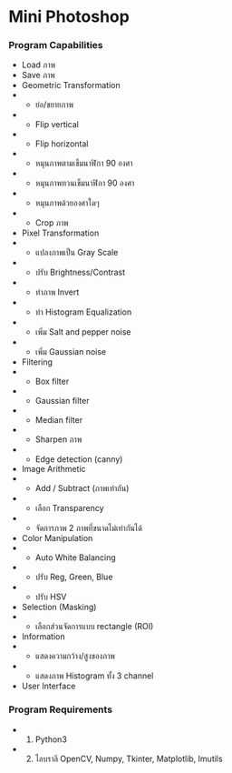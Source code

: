 # Mini Photoshop  
### Program Capabilities  
* Load ภาพ  
* Save ภาพ  
* Geometric Transformation  
* * ย่อ/ขยายภาพ  
* * Flip vertical  
* * Flip horizontal  
* * หมุนภาพตามเข็มนาฬิกา 90 องศา  
* * หมุนภาพทวนเข็มนาฬิกา 90 องศา  
* * หมุนภาพด้วยองศาใดๆ  
* * Crop ภาพ  
* Pixel Transformation  
* * แปลงภาพเป็น Gray Scale  
* * ปรับ Brightness/Contrast  
* * ทำภาพ Invert  
* * ทำ Histogram Equalization  
* * เพิ่ม Salt and pepper noise  
* * เพิ่ม Gaussian noise  
* Filtering  
* * Box filter  
* * Gaussian filter  
* * Median filter  
* * Sharpen ภาพ  
* * Edge detection (canny)  
* Image Arithmetic  
* * Add / Subtract (ภาพเท่ากัน)  
* * เลือก Transparency  
* * จัดการภาพ 2 ภาพที่ขนาดไม่เท่ากันได้  
* Color Manipulation  
* * Auto White Balancing  
* * ปรับ Reg, Green, Blue  
* * ปรับ HSV  
* Selection (Masking)  
* * เลือกส่วนจัดการแบบ rectangle (ROI)  
* Information  
* * แสดงความกว้าง/สูงของภาพ  
* * แสดงภาพ Histogram ทั้ง 3 channel  
* User Interface  
### Program Requirements  
* 1. Python3  
* 2. ไลบราลี OpenCV, Numpy, Tkinter, Matplotlib, Imutils  